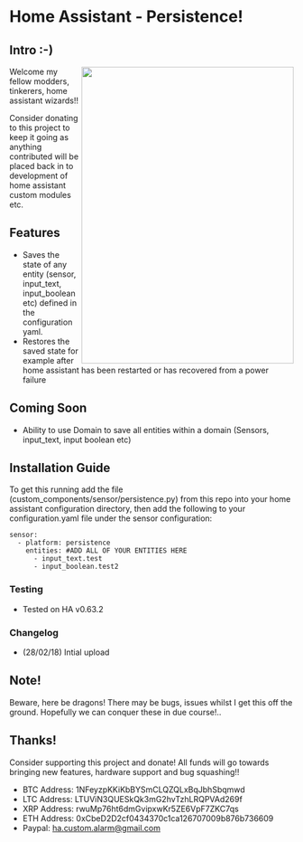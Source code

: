 # Home Assistant - Persistence!
## Intro :-)
<img align="right" width="376.5" height="525" src="https://github.com/gazoscalvertos/Hass-Custom-Alarm/blob/master/BTC.png">

Welcome my fellow modders, tinkerers, home assistant wizards!!

Consider donating to this project to keep it going as anything contributed will be placed back in to development of home assistant custom modules etc.

## Features
- Saves the state of any entity (sensor, input_text, input_boolean etc) defined in the configuration yaml. 
- Restores the saved state for example after home assistant has been restarted or has recovered from a power failure

## Coming Soon
- Ability to use Domain to save all entities within a domain (Sensors, input_text, input boolean etc)

## Installation Guide
To get this running add the file (custom_components/sensor/persistence.py) from this repo into your home assistant configuration directory, then add the following to your configuration.yaml file under the sensor configuration:

```
sensor:
  - platform: persistence
    entities: #ADD ALL OF YOUR ENTITIES HERE
      - input_text.test 
      - input_boolean.test2
```
### Testing
- Tested on HA v0.63.2

### Changelog
- (28/02/18) Intial upload

## Note!
Beware, here be dragons! There may be bugs, issues whilst I get this off the ground. Hopefully we can conquer these in due course!..

## Thanks!
Consider supporting this project and donate! All funds will go towards bringing new features, hardware support and bug squashing!!

- BTC Address: 1NFeyzpKKiKbBYSmCLQZQLxBqJbhSbqmwd
- LTC Address: LTUViN3QUESkQk3mG2hvTzhLRQPVAd269f
- XRP Address: rwuMp76ht6dmGvipxwKr5ZE6VpF7ZKC7qs
- ETH Address: 0xCbeD2D2cf0434370c1ca126707009b876b736609
- Paypal: ha.custom.alarm@gmail.com